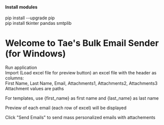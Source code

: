 #### Install modules  
pip install --upgrade pip  
pip install tkinter pandas smtplib  

Welcome to Tae's Bulk Email Sender (for Windows)  
================================================

Run application  
Import (Load excel file for preview button) an excel file with the header as columns:  
First Name, Last Name, Email, Attachments1, Attachments2, Attachments3  
Attachment values are paths

For templates, use {first_name} as first name and {last_name} as last name  

Preview of each email (each row of excel) will be displayed  

Click "Send Emails" to send mass personalized emails with attachements  
